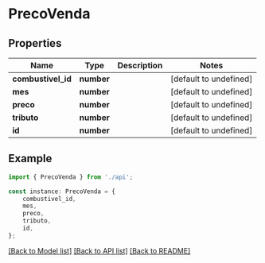 # PrecoVenda


## Properties

Name | Type | Description | Notes
------------ | ------------- | ------------- | -------------
**combustivel_id** | **number** |  | [default to undefined]
**mes** | **number** |  | [default to undefined]
**preco** | **number** |  | [default to undefined]
**tributo** | **number** |  | [default to undefined]
**id** | **number** |  | [default to undefined]

## Example

```typescript
import { PrecoVenda } from './api';

const instance: PrecoVenda = {
    combustivel_id,
    mes,
    preco,
    tributo,
    id,
};
```

[[Back to Model list]](../README.md#documentation-for-models) [[Back to API list]](../README.md#documentation-for-api-endpoints) [[Back to README]](../README.md)
